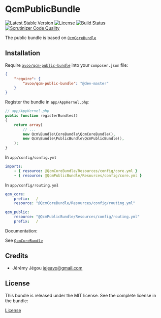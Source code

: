 QcmPublicBundle
=============

[![Latest Stable Version](https://poser.pugx.org/avoo/qcm-public-bundle/v/stable)](https://packagist.org/packages/avoo/qcm-public-bundle)
[![License](https://poser.pugx.org/avoo/qcm-public-bundle/license)](https://packagist.org/packages/avoo/qcm-public-bundle)
[![Build Status](https://scrutinizer-ci.com/g/avoo/QcmPublicBundle/badges/build.png?b=master)](https://scrutinizer-ci.com/g/avoo/QcmPublicBundle/build-status/master)
[![Scrutinizer Code Quality](https://scrutinizer-ci.com/g/avoo/QcmPublicBundle/badges/quality-score.png?b=master)](https://scrutinizer-ci.com/g/avoo/QcmPublicBundle/?branch=master)

The public bundle is based on [`QcmCoreBundle`](https://github.com/avoo/QcmCoreBundle)

Installation
------------

Require [`avoo/qcm-public-bundle`](https://packagist.org/packages/avoo/qcm-public-bundle)
into your `composer.json` file:

``` json
{
    "require": {
        "avoo/qcm-public-bundle": "@dev-master"
    }
}
```

Register the bundle in `app/AppKernel.php`:

``` php
// app/AppKernel.php
public function registerBundles()
{
    return array(
        // ...
        new Qcm\Bundle\CoreBundle\QcmCoreBundle(),
        new Qcm\Bundle\PublicBundle\QcmPublicBundle(),
    );
}
```

In `app/config/config.yml`

``` yml
imports:
    - { resource: @QcmCoreBundle/Resources/config/core.yml }
    - { resource: @QcmPublicBundle/Resources/config/core.yml }
```

In `app/config/routing.yml`

``` yml
qcm_core:
    prefix:   /
    resource: "@QcmCoreBundle/Resources/config/routing.yml"

qcm_public:
    resource: "@QcmPublicBundle/Resources/config/routing.yml"
    prefix:   /
```    

Documentation:

See [`QcmCoreBundle`](https://github.com/avoo/QcmCoreBundle)

Credits
-------

* Jérémy Jégou <jejeavo@gmail.com>

License
-------

This bundle is released under the MIT license. See the complete license in the bundle:

[License](https://github.com/avoo/QcmCoreBundle/blob/master/LICENSE)
